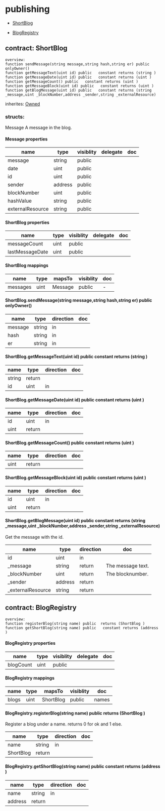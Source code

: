 # publishing


* [ShortBlog](#contract-shortblog)

* [BlogRegistry](#contract-blogregistry)


## contract: ShortBlog

    overview:
	function sendMessage(string message,string hash,string er) public  onlyOwner() 
	function getMessageText(uint id) public   constant returns (string )
	function getMessageDate(uint id) public   constant returns (uint )
	function getMessageCount() public   constant returns (uint )
	function getMessageBlock(uint id) public   constant returns (uint )
	function getBlogMessage(uint id) public   constant returns (string _message,uint _blockNumber,address _sender,string _externalResource)

inherites: [Owned](basics#contract-owned)




### structs:

Message
A message in the blog.



#### Message properties

name|type|visiblity|delegate|doc
----|----|----|----|----
message|string|public||
date|uint|public||
id|uint|public||
sender|address|public||
blockNumber|uint|public||
hashValue|string|public||
externalResource|string|public||



#### ShortBlog properties

name|type|visiblity|delegate|doc
----|----|----|----|----
messageCount|uint|public||
lastMessageDate|uint|public||

#### ShortBlog mappings

name|type|mapsTo|visiblity|doc
----|----|----|----|----
messages|uint|Message|public|-

#### ShortBlog.sendMessage(string message,string hash,string er) public  onlyOwner() 


name|type|direction|doc
----|----|----|----
message|string|in|
hash|string|in|
er|string|in|

#### ShortBlog.getMessageText(uint id) public   constant returns (string )


name|type|direction|doc
----|----|----|----
|string|return|
id|uint|in|

#### ShortBlog.getMessageDate(uint id) public   constant returns (uint )


name|type|direction|doc
----|----|----|----
id|uint|in|
|uint|return|

#### ShortBlog.getMessageCount() public   constant returns (uint )


name|type|direction|doc
----|----|----|----
|uint|return|

#### ShortBlog.getMessageBlock(uint id) public   constant returns (uint )


name|type|direction|doc
----|----|----|----
id|uint|in|
|uint|return|

#### ShortBlog.getBlogMessage(uint id) public   constant returns (string _message,uint _blockNumber,address _sender,string _externalResource)

Get the message with the id.


name|type|direction|doc
----|----|----|----
id|uint|in|
_message|string|return|The message text.
_blockNumber|uint|return|The blocknumber.
_sender|address|return|
_externalResource|string|return|


## contract: BlogRegistry

    overview:
	function registerBlog(string name) public  returns (ShortBlog )
	function getShortBlog(string name) public   constant returns (address )






#### BlogRegistry properties

name|type|visiblity|delegate|doc
----|----|----|----|----
blogCount|uint|public||

#### BlogRegistry mappings

name|type|mapsTo|visiblity|doc
----|----|----|----|----
blogs|uint|ShortBlog|public|names|bytes32|uint|public|-

#### BlogRegistry.registerBlog(string name) public  returns (ShortBlog )

Register a blog under a name.
returns 0 for ok and 1 else.


name|type|direction|doc
----|----|----|----
name|string|in|
|ShortBlog|return|

#### BlogRegistry.getShortBlog(string name) public   constant returns (address )


name|type|direction|doc
----|----|----|----
name|string|in|
|address|return|


